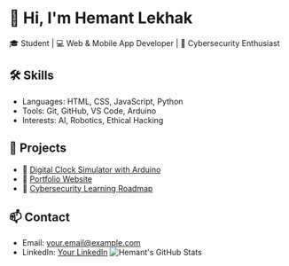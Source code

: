 # 👋 Hi, I'm Hemant Lekhak

🎓 Student | 💻 Web & Mobile App Developer | 🔐 Cybersecurity Enthusiast

## 🛠️ Skills
- Languages: HTML, CSS, JavaScript, Python
- Tools: Git, GitHub, VS Code, Arduino
- Interests: AI, Robotics, Ethical Hacking

## 📂 Projects
- 🔹 [Digital Clock Simulator with Arduino](link)
- 🔹 [Portfolio Website](link)
- 🔹 [Cybersecurity Learning Roadmap](link)

## 📫 Contact
- Email: your.email@example.com
- LinkedIn: [Your LinkedIn](link)
![Hemant's GitHub Stats](https://github-readme-stats.vercel.app/api?username=redteamcs11&show_icons=true&theme=radical)
